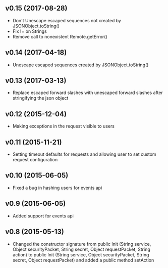 ## v0.15 (2017-08-28)

* Don't Unescape escaped sequences not created by JSONObject.toString()
* Fix != on Strings
* Remove call to nonexistent Remote.getError()

## v0.14 (2017-04-18)

* Unescape escaped sequences created by JSONObject.toString()

## v0.13 (2017-03-13)

* Replace escaped forward slashes with unescaped forward slashes after stringifying the json object

## v0.12 (2015-12-04)

* Making exceptions in the request visible to users

## v0.11 (2015-11-21)

* Setting timeout defaults for requests and allowing user to set custom request configuration

## v0.10 (2015-06-05)

* Fixed a bug in hashing users for events api

## v0.9 (2015-06-05)

* Added support for events api

## v0.8 (2015-05-13)

* Changed the constructor signature from public Init (String service, Object securityPacket, String secret, Object requestPacket, String action) to public Init (String service, Object securityPacket, String secret, Object requestPacket) and added a public method setAction
